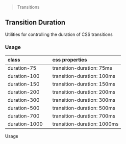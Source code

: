 > Transitions

## Transition Duration

Utilities for controlling the duration of CSS transitions

### Usage

| class |   | css properties |
|:--|:--|:--|
| duration-75 |  | transition-duration: 75ms |
| duration-100 |  | transition-duration: 100ms |
| duration-150 |  | transition-duration: 150ms |
| duration-200 |  | transition-duration: 200ms |
| duration-300 |  | transition-duration: 300ms |
| duration-500 |  | transition-duration: 500ms |
| duration-700 |  | transition-duration: 700ms |
| duration-1000 |  | transition-duration: 1000ms |
Usage
